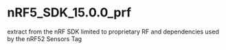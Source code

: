 # nRF5_SDK_15.0.0_prf
extract from the nRF SDK limited to proprietary RF and dependencies used by the nRF52 Sensors Tag
